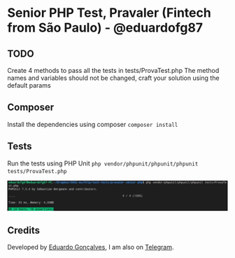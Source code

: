 # Senior PHP Test, Pravaler (Fintech from São Paulo) - @eduardofg87

## TODO
Create 4 methods to pass all the tests in tests/ProvaTest.php
The method names and variables should not be changed, craft your solution using the default params

## Composer
Install the dependencies using composer
`composer install`

## Tests
Run the tests using PHP Unit
`php vendor/phpunit/phpunit/phpunit tests/ProvaTest.php`

![alt text](https://github.com/eduardofg87-tech-tests/pravaler-senior-php/blob/master/tests.png)

## Credits 
Developed by [Eduardo Gonçalves](https://twitter.com/eduardofg87), I am also on [Telegram](https://t.me/eduardofg87).

